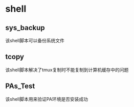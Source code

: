 # shell
## sys_backup
该shell脚本可以备份系统文件
## tcopy
该shell脚本解决了tmux复制时不能复制到计算机缓存中的问题
## PAs_Test
该shell脚本用来验证PA环境是否安装成功
